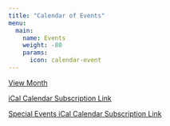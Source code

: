 ```yaml
---
title: "Calendar of Events"
menu:
  main:
    name: Events
    weight: -80
    params:
      icon: calendar-event
---
```


<div class="article-category float-butt">
  <a href="/events-month/">View Month</a>
</div>

<link rel="stylesheet" href="/cal.css" />
<div id="calendar-js" style="clear: both;"></div>
<script src='/cal.js'></script>
<script>
  load_calendar('list');
</script>

<div class="article-category">

[iCal Calendar Subscription Link](webcal://calendar.google.com/calendar/ical/62da059a43acfa2924e50e6aaa43e3aed3728f7eda51af7d7a43f0313404e09c%40group.calendar.google.com/public/basic.ics)

[Special Events iCal Calendar Subscription Link](webcal://api.called.app/rest/calendar/community/998)

</div>

<dialog id="dialog" class="main-article text">
  <div class="article-category" style="float: right; display: block">
    <a href="javascript:void(0);" onclick="document.querySelector('#dialog').close();" style="font-weight: bold; border-radius: 30px; font-size: 12px;">X</a>
  </div>
  <h3>Narf</h3>
  <hr style="margin: 0; width: 100%;">
  <section class="article-content" style="margin-top: 0; margin-bottom: 0; overflow: scroll; height: 180px; -webkit-overflow-scrolling: auto;">
    <p style="padding-top: 8px; padding-bottom: 0; margin-top: 0; margin-bottom: 0">content</p>
  </section>
</dialog

